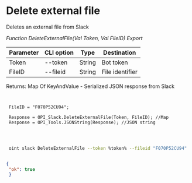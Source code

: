 ﻿---
sidebar_position: 5
---

# Delete external file
 Deletes an external file from Slack


*Function DeleteExternalFile(Val Token, Val FileID) Export*

 | Parameter | CLI option | Type | Destination |
 |-|-|-|-|
 | Token | --token | String | Bot token |
 | FileID | --fileid | String | File identifier |

 
 Returns: Map Of KeyAndValue - Serialized JSON response from Slack

```bsl title="Code example"
	
 
 FileID = "F070P52CU94";
 
 Response = OPI_Slack.DeleteExternalFile(Token, FileID); //Map
 Response = OPI_Tools.JSONString(Response); //JSON string
 
	
```

```sh title="CLI command example"
 
 oint slack DeleteExternalFile --token %token% --fileid "F070P52CU94"

```


```json title="Result"

{
 "ok": true
 }

```
